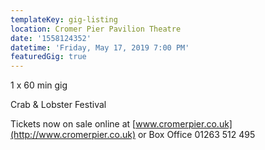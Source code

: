 ```yaml
---
templateKey: gig-listing
location: Cromer Pier Pavilion Theatre
date: '1558124352'
datetime: 'Friday, May 17, 2019 7:00 PM'
featuredGig: true
---
```

1 x 60 min gig

Crab & Lobster Festival

Tickets now on sale online at [www.cromerpier.co.uk](http://www.cromerpier.co.uk) or Box Office 01263 512 495
